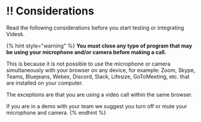 # ‼ Considerations

Read the following considerations before you start testing or integrating Videsk.

{% hint style="warning" %}
**You must close any type of program that may be using your microphone and/or camera before making a call.**

This is because it is not possible to use the microphone or camera simultaneously with your browser on any device, for example: Zoom, Skype, Teams, Bluejeans, Webex, Discord, Slack, Lifesize, GoToMeeting, etc. that are installed on your computer.

The exceptions are that you are using a video call within the same browser.

If you are in a demo with your team we suggest you turn off or mute your microphone and camera.
{% endhint %}